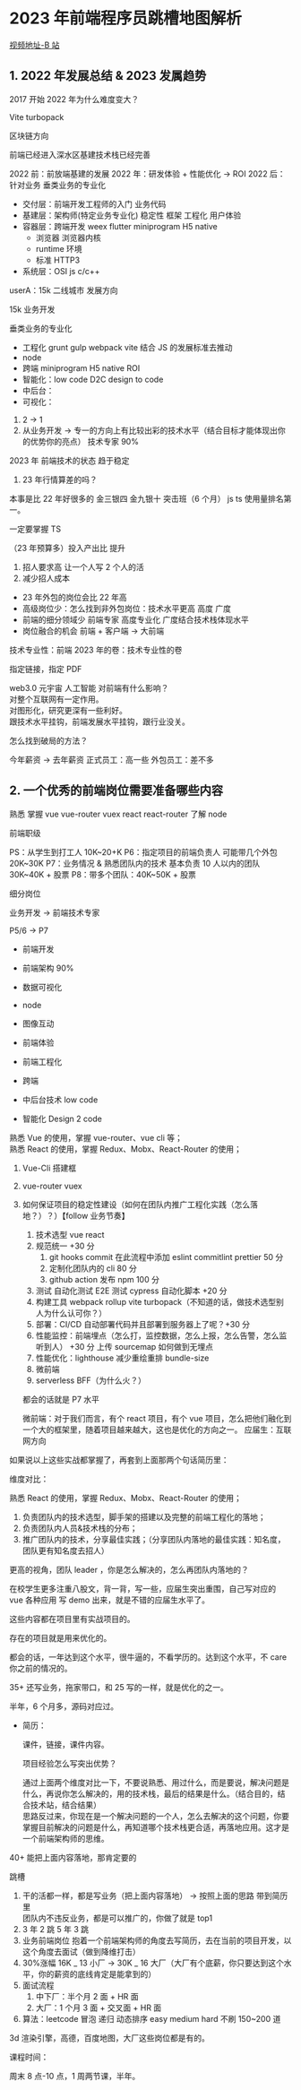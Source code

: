 # 2023 年前端程序员跳槽地图解析

[视频地址-B 站](https://www.bilibili.com/video/BV1J84y1p7ja/?spm_id_from=333.999.0.0)

## 1. 2022 年发展总结 & 2023 发属趋势

2017 开始 2022 年为什么难度变大？

Vite
turbopack

区块链方向

前端已经进入深水区基建技术栈已经完善

2022 前：前放端基建的发展
2022 年：研发体验 + 性能优化 -> ROI
2022 后：针对业务 垂类业务的专业化

- 交付层：前端开发工程师的入门 业务代码
- 基建层：架构师(特定业务专业化) 稳定性 框架 工程化 用户体验
- 容器层：跨端开发 weex flutter miniprogram H5 native
  - 浏览器 浏览器内核
  - runtime 环境
  - 标准 HTTP3
- 系统层：OSI js c/c++

userA：15k 二线城市
发展方向

15k 业务开发

垂类业务的专业化

- 工程化 grunt gulp webpack vite 结合 JS 的发展标准去推动
- node
- 跨端 miniprogram H5 native ROI
- 智能化：low code D2C design to code
- 中后台：
- 可视化：

1. 2 -> 1
2. 从业务开发 -> 专一的方向上有比较出彩的技术水平（结合目标才能体现出你的优势你的亮点） 技术专家 90%

2023 年
前端技术的状态 趋于稳定

1. 23 年行情算差的吗？

本事是比 22 年好很多的 金三银四 金九银十
突击班（6 个月）
js ts 使用量排名第一。

一定要掌握 TS

（23 年预算多）投入产出比 提升

1. 招人要求高 让一个人写 2 个人的活
2. 减少招人成本

- 23 年外包的岗位会比 22 年高
- 高级岗位少：怎么找到非外包岗位：技术水平更高 高度 广度
- 前端的细分领域少 前端专家 高度专业化 广度结合技术栈体现水平
- 岗位融合的机会 前端 + 客户端 -> 大前端

技术专业性：前端 2023 年的卷：技术专业性的卷

指定链接，指定 PDF

web3.0 元宇宙 人工智能 对前端有什么影响？  
对整个互联网有一定作用。  
对图形化，研究更深有一些利好。  
跟技术水平挂钩，前端发展水平挂钩，跟行业没关。

怎么找到破局的方法？

今年薪资 -> 去年薪资 正式员工：高一些 外包员工：差不多

## 2. 一个优秀的前端岗位需要准备哪些内容

熟悉 掌握 vue vue-router vuex react react-router
了解 node

前端职级

PS：从学生到打工人 10K~20+K
P6：指定项目的前端负责人 可能带几个外包 20K~30K
P7：业务情况 & 熟悉团队内的技术 基本负责 10 人以内的团队 30K~40K + 股票
P8：带多个团队：40K~50K + 股票

细分岗位

业务开发 -> 前端技术专家

P5/6 -> P7

- 前端开发

- 前端架构 90%
- 数据可视化
- node
- 图像互动
- 前端体验
- 前端工程化
- 跨端
- 中后台技术 low code
- 智能化 Design 2 code

熟悉 Vue 的使用，掌握 vue-router、vue cli 等；  
熟悉 React 的使用，掌握 Redux、Mobx、React-Router 的使用；

1. Vue-Cli 搭建框
2. vue-router vuex
3. 如何保证项目的稳定性建设（如何在团队内推广工程化实践（怎么落地？）？）【follow 业务节奏】

   1. 技术选型 vue react
   2. 规范统一 +30 分
      1. git hooks commit 在此流程中添加 eslint commitlint prettier 50 分
      2. 定制化团队内的 cli 80 分
      3. github action 发布 npm 100 分
   3. 测试 自动化测试 E2E 测试 cypress 自动化脚本 +20 分
   4. 构建工具 webpack rollup vite turbopack（不知道的话，做技术选型别人为什么认可你？）
   5. 部署：CI/CD 自动部署代码并且部署到服务器上了呢？+30 分
   6. 性能监控：前端埋点（怎么打，监控数据，怎么上报，怎么告警，怎么监听到人） +30 分 上传 sourcemap 如何做到无埋点
   7. 性能优化：lighthouse 减少重绘重排 bundle-size
   8. 微前端
   9. serverless BFF（为什么火？）

   都会的话就是 P7 水平

   微前端：对于我们而言，有个 react 项目，有个 vue 项目，怎么把他们融化到一个大的框架里，随着项目越来越大，这也是优化的方向之一。
   应届生：互联网方向

如果说以上这些实战都掌握了，再套到上面那两个句话简历里：

维度对比：

熟悉 React 的使用，掌握 Redux、Mobx、React-Router 的使用；

1. 负责团队内的技术选型，脚手架的搭建以及完整的前端工程化的落地；
2. 负责团队内人员&技术栈的分布；
3. 推广团队内的技术，分享最佳实践；（分享团队内落地的最佳实践：知名度，团队更有知名度去招人）

更高的视角，团队 leader ，你是怎么解决的，怎么再团队内落地的？

在校学生更多注重八股文，背一背，写一些，应届生突出重围，自己写对应的 vue 各种应用 写 demo 出来，就是不错的应届生水平了。

这些内容都在项目里有实战项目的。

存在的项目就是用来优化的。

都会的话，一年达到这个水平，很牛逼的，不看学历的。达到这个水平，不 care 你之前的情况的。

35+ 还写业务，拖家带口，和 25 写的一样，就是优化的之一。

半年，6 个月多，源码对应过。

- 简历：

  课件，链接，课件内容。

  项目经验怎么写突出优势？

  通过上面两个维度对比一下，不要说熟悉、用过什么，而是要说，解决问题是什么，再说你怎么解决的，用的技术栈，最后的结果是什么。（结合目的，结合技术站，结合结果）  
  思路反过来，你现在是一个解决问题的一个人，怎么去解决的这个问题，你要掌握目前解决的问题是什么，再知道哪个技术栈更合适，再落地应用。这才是一个前端架构师的思维。

40+ 能把上面内容落地，那肯定要的

跳槽

1. 干的活都一样，都是写业务（把上面内容落地） -> 按照上面的思路 带到简历里  
   团队内不违反业务，都是可以推广的，你做了就是 top1
2. 3 年 2 跳 5 年 3 跳
3. 业务前端岗位 抱着一个前端架构师的角度去写简历，去在当前的项目开发，以这个角度去面试（做到降维打击）
4. 30%涨幅 16K _ 13 小厂 -> 30K _ 16 大厂（大厂有个底薪，你只要达到这个水平，你的薪资的底线肯定是能拿到的）
5. 面试流程
   1. 中下厂：半个月 2 面 + HR 面
   2. 大厂：1 个月 3 面 + 交叉面 + HR 面
6. 算法：leetcode 冒泡 递归 动态排序 easy medium hard 不刷 150~200 道

3d 渲染引擎，高德，百度地图，大厂这些岗位都是有的。

课程时间：

周末 8 点-10 点，1 周两节课，半年。
